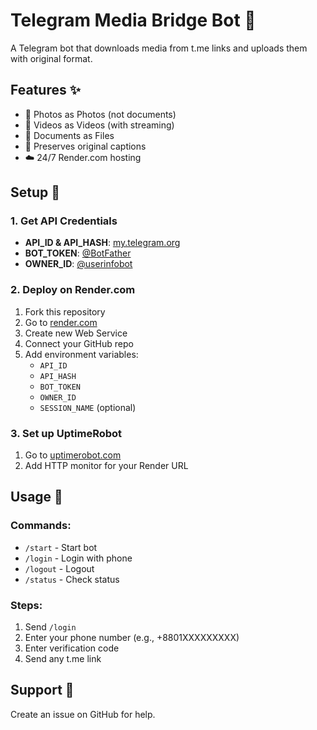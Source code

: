 # Telegram Media Bridge Bot 🤖

A Telegram bot that downloads media from t.me links and uploads them with original format.

## Features ✨
- 📸 Photos as Photos (not documents)
- 🎥 Videos as Videos (with streaming)
- 📄 Documents as Files
- 💬 Preserves original captions
- ☁️ 24/7 Render.com hosting

## Setup 🔧

### 1. Get API Credentials
- **API_ID & API_HASH**: [my.telegram.org](https://my.telegram.org)
- **BOT_TOKEN**: [@BotFather](https://t.me/BotFather)
- **OWNER_ID**: [@userinfobot](https://t.me/userinfobot)

### 2. Deploy on Render.com
1. Fork this repository
2. Go to [render.com](https://render.com)
3. Create new Web Service
4. Connect your GitHub repo
5. Add environment variables:
   - `API_ID`
   - `API_HASH` 
   - `BOT_TOKEN`
   - `OWNER_ID`
   - `SESSION_NAME` (optional)

### 3. Set up UptimeRobot
1. Go to [uptimerobot.com](https://uptimerobot.com)
2. Add HTTP monitor for your Render URL

## Usage 📝

### Commands:
- `/start` - Start bot
- `/login` - Login with phone
- `/logout` - Logout
- `/status` - Check status

### Steps:
1. Send `/login`
2. Enter your phone number (e.g., +8801XXXXXXXXX)
3. Enter verification code
4. Send any t.me link

## Support 💬
Create an issue on GitHub for help.
